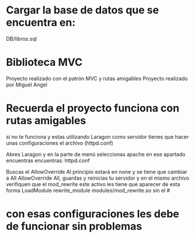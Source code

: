 # Cargar la base de datos que se encuentra en:
DB/libros.sql


# Biblioteca MVC
Proyecto realizado con el patrón MVC y rutas amigables 
Proyecto realizado por Miguel Angel


# Recuerda el proyecto funciona con rutas amigables
si no te funciona y estas utilizando Laragon como servidor
tienes que hacer unas configuraciones el archivo (httpd.conf)


Abres Laragon y en la parte de menú seleccionas apache
en ese apartado encuentras encuentras: httpd.conf


Buscas el AllowOverride
Al principio estará en none y se tiene que cambiar a All
AllowOverride All, guardas y reinicias tu servidor
y en el mismo archivo verifiquen que el mod_rewrite
este activo les tiene que aparecer de esta forma
LoadModule rewrite_module modules/mod_rewrite.so sin el #


# con esas configuraciones les debe de funcionar sin problemas
